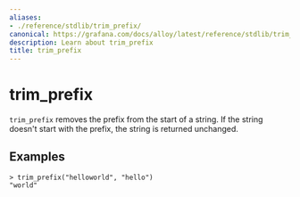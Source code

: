 ```yaml
---
aliases:
- ./reference/stdlib/trim_prefix/
canonical: https://grafana.com/docs/alloy/latest/reference/stdlib/trim_prefix/
description: Learn about trim_prefix
title: trim_prefix
---
```


# trim_prefix

`trim_prefix` removes the prefix from the start of a string.
If the string doesn't start with the prefix, the string is returned unchanged.

## Examples

```river
> trim_prefix("helloworld", "hello")
"world"
```

